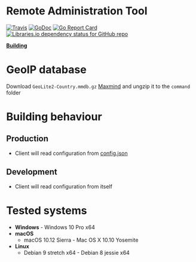 # Remote Administration Tool

[![Travis](https://img.shields.io/travis/com/wille/rat?label=travis)](https://godoc.org/github.com/wille/rat)
[![GoDoc](https://godoc.org/github.com/wille/rat?status.svg)](https://godoc.org/github.com/wille/rat)
[![Go Report Card](https://goreportcard.com/badge/github.com/wille/rat)](https://goreportcard.com/report/github.com/wille/rat)
[![Libraries.io dependency status for GitHub repo](https://img.shields.io/librariesio/github/wille/rat)](https://github.com/wille/rat)

[**Building**](BUILDING.md)

# GeoIP database

Download `GeoLite2-Country.mmdb.gz` [Maxmind](http://dev.maxmind.com/geoip/geoip2/geolite2/)
and ungzip it to the `command` folder

# Building behaviour

## Production

- Client will read configuration from [config.json](client/config.json)

## Development

- Client will read configuration from itself

# Tested systems

- **Windows** - Windows 10 Pro x64
- **macOS**
  - macOS 10.12 Sierra - Mac OS X 10.10 Yosemite
- **Linux**
  - Debian 9 stretch x64 - Debian 8 jessie x64
